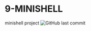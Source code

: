 # 9-MINISHELL
minishell project
![GitHub last commit](https://img.shields.io/github/last-commit/xDeadpoolx/9-MINISHELL?style=for-the-badge)
